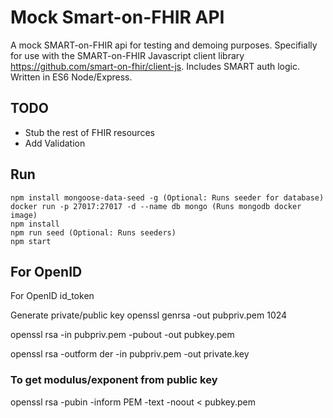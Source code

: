 # Mock Smart-on-FHIR API
A mock SMART-on-FHIR api for testing and demoing purposes. Specifially for use with the
SMART-on-FHIR Javascript client library https://github.com/smart-on-fhir/client-js. Includes SMART auth logic.  Written in ES6
Node/Express.

## TODO
* Stub the rest of FHIR resources
* Add Validation

## Run
```
npm install mongoose-data-seed -g (Optional: Runs seeder for database)
docker run -p 27017:27017 -d --name db mongo (Runs mongodb docker image)
npm install
npm run seed (Optional: Runs seeders)
npm start
```

## For OpenID
For OpenID id_token

Generate private/public key
openssl genrsa -out pubpriv.pem 1024

openssl rsa -in pubpriv.pem -pubout -out pubkey.pem

openssl rsa -outform der -in pubpriv.pem -out private.key

### To get modulus/exponent from public key
openssl rsa -pubin -inform PEM -text -noout < pubkey.pem

